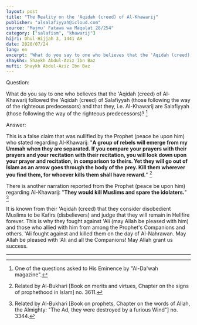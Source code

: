 ```yaml
---
layout: post
title: "The Reality on the 'Aqidah (creed) of Al-Khawarij"
publisher: "alsalafiyyah@icloud.com"
source: "Majmu' Fatawa wa Maqalat 28/254"
category: ["salafism", "khawarij"]
hijri: Dhul-Hijjah 3, 1441 AH
date: 2020/07/24
lang: en
excerpt: "What do you say to one who believes that the 'Aqidah (creed) of Al-Khawarij followed the 'Aqidah (creed) of Salafiyyah"
shaykhs: Shaykh Abdul-Aziz Ibn Baz
mufti: Shaykh Abdul-Aziz Ibn Baz
---
```


Question:

What do you say to one who believes that the 'Aqidah (creed) of Al-Khawarij followed the 'Aqidah (creed) of Salafiyyah (those following the way of the righteous predecessors) and that they, i.e. Al-Khawarij are Salafiyyah (those following the way of the righteous predecessors)? [^1]

Answer:

This is a false claim that was nullified by the Prophet (peace be upon him) who stated regarding Al-Khawarij: "**A group of rebels will emerge from my Ummah when they are separated. If you compare your prayers with their prayers and your recitation with their recitation, you will look down upon your prayer and recitation, in comparison to theirs. Yet they will go out of Islam as an arrow goes through the body of the prey. Kill them wherever you find them, for whoever kills them shall have reward.**" [^2]

There is another narration reported from the Prophet (peace be upon him) regarding Al-Khawarij: "**They would kill Muslims and spare the idolaters.**" [^3]

It is known from their 'Aqidah (creed) that they consider disobedient Muslims to be Kafirs (disbelievers) and judge that they will remain in Hellfire forever. This is why they fought against 'Ali (may Allah be pleased with him) and those who allied with him from among the Prophet's Companions and others. 'Ali fought against and killed them on the day of Al-Nahrawan. May Allah be pleased with 'Ali and all the Companions! May Allah grant us success.

---

[^1]: One of the questions asked to His Eminence by "Al-Da'wah magazine".
[^2]: Related by Al-Bukhari [Book on merits and virtues, Chapter on the signs of prophethood in Islam] no. 3611.
[^3]: Related by Al-Bukhari [Book on prophets, Chapter on the words of Allah, the Almighty: "The Ad, they were destroyed by a furious Wind"] no. 3344.
